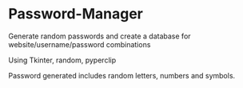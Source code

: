 # Password-Manager
Generate random passwords and create a database for website/username/password combinations

Using Tkinter, random, pyperclip 

Password generated includes random letters, numbers and symbols.
